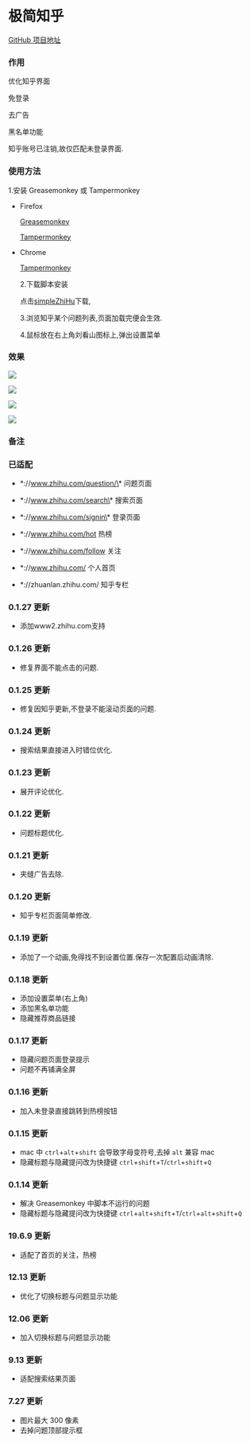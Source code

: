 # 极简知乎

[GitHub 项目地址](https://github.com/hceasy/simpleZhiHu/)

### 作用

优化知乎界面

免登录

去广告

黑名单功能


知乎账号已注销,故仅匹配未登录界面.

### 使用方法

1.安装 Greasemonkey 或 Tampermonkey

- Firefox

  [Greasemonkey](https://addons.mozilla.org/firefox/addon/greasemonkey/)

  [Tampermonkey](https://addons.mozilla.org/firefox/addon/tampermonkey/)

- Chrome

  [Tampermonkey](https://chrome.google.com/webstore/detail/tampermonkey/dhdgffkkebhmkfjojejmpbldmpobfkfo)

  2.下载脚本安装

  点击[simpleZhiHu](https://greasyfork.org/zh-CN/scripts/37823-%E6%9E%81%E7%AE%80%E7%9F%A5%E4%B9%8E)下载,

  3.浏览知乎某个问题列表,页面加载完便会生效.

  4.鼠标放在右上角刘看山图标上,弹出设置菜单

### 效果

![](https://github.com/hceasy/simpleZhiHu/blob/master/screenshot/20200911160558-min.png)

![](https://github.com/hceasy/simpleZhiHu/blob/master/screenshot/20200911160603-min.png)

![](https://github.com/hceasy/simpleZhiHu/blob/master/screenshot/20200911160615-min.png)

![](https://github.com/hceasy/simpleZhiHu/blob/master/screenshot/20200911160630-min.png)

### 备注

### 已适配

- \*://www.zhihu.com/question/\* 问题页面

- \*://www.zhihu.com/search\* 搜索页面

- \*://www.zhihu.com/signin\* 登录页面

- \*://www.zhihu.com/hot 热榜

- \*://www.zhihu.com/follow 关注

- \*://www.zhihu.com/ 个人首页

- \*://zhuanlan.zhihu.com/ 知乎专栏

### 0.1.27 更新

- 添加www2.zhihu.com支持

### 0.1.26 更新

- 修复界面不能点击的问题.


### 0.1.25 更新

- 修复因知乎更新,不登录不能滚动页面的问题.


### 0.1.24 更新

- 搜索结果直接进入时错位优化.


### 0.1.23 更新

- 展开评论优化.


### 0.1.22 更新

- 问题标题优化.


### 0.1.21 更新

- 夹缝广告去除.


### 0.1.20 更新

- 知乎专栏页面简单修改.

### 0.1.19 更新

- 添加了一个动画,免得找不到设置位置.保存一次配置后动画清除.

### 0.1.18 更新

- 添加设置菜单(右上角)
- 添加黑名单功能
- 隐藏推荐商品链接

### 0.1.17 更新

- 隐藏问题页面登录提示
- 问题不再铺满全屏

### 0.1.16 更新

- 加入未登录直接跳转到热榜按钮

### 0.1.15 更新

- mac 中 `ctrl`+`alt`+`shift` 会导致字母变符号,去掉 `alt` 兼容 mac
- 隐藏标题与隐藏提问改为快捷键 `ctrl`+`shift`+`T`/`ctrl`+`shift`+`Q`

### 0.1.14 更新

- 解决 Greasemonkey 中脚本不运行的问题
- 隐藏标题与隐藏提问改为快捷键 `ctrl`+`alt`+`shift`+`T`/`ctrl`+`alt`+`shift`+`Q`

### 19.6.9 更新

- 适配了首页的关注，热榜

### 12.13 更新

- 优化了切换标题与问题显示功能

### 12.06 更新

- 加入切换标题与问题显示功能

### 9.13 更新

- 适配搜索结果页面

### 7.27 更新

- 图片最大 300 像素
- 去掉问题顶部提示框
